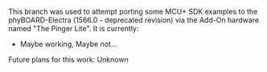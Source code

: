 This branch was used to attempt porting some MCU+ SDK examples to the phyBOARD-Electra (1566.0 - deprecated revision) via the Add-On hardware named "The Pinger Lite". It is currently:
- Maybe working, Maybe not... 

Future plans for this work: Unknown
